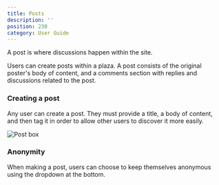 ```yaml
---
title: Posts
description: ''
position: 230
category: User Guide
---
```


A post is where discussions happen within the site. 

Users can create posts within a plaza. A post consists of the original poster's body of content, and a comments section with replies and discussions related to the post.

### Creating a post

Any user can create a post. They must provide a title, a body of content, and then tag it in order to allow other users to discover it more easily.

![Post box](/img/post-box.png)

### Anonymity

When making a post, users can choose to keep themselves anonymous using the dropdown at the bottom.
